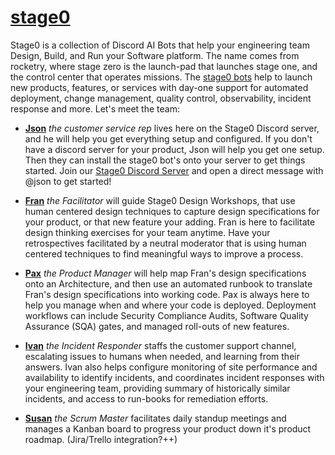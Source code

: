 # [stage0](https://agile-learning.institute/stage0)

Stage0 is a collection of Discord AI Bots that help your engineering team  Design, Build, and Run your Software platform. The name comes from rocketry, where stage zero is the launch-pad that launches stage one, and the control center that operates missions. The [stage0 bots](./ECHO.md) help to launch new products, features, or services with day-one support for automated deployment, change management, quality  control, observability, incident response and more. Let's meet the team:

- **[Json](./bots/JSON.md)** *the customer service rep* lives here on the Stage0 Discord server, and he will help you get everything setup and configured. If you don't have a discord server for your product, Json will help you get one setup. Then they can install the stage0 bot's onto your server to get things started. Join our [Stage0 Discord Server](https://discord.gg/SzNTstqBH2) and open a direct message with @json to get started!

- **[Fran](./bots/FRAN.md)** *the Facilitator* will guide Stage0 Design Workshops, that use human centered design techniques to capture design specifications for your product, or that new feature your adding. Fran is here to facilitate design thinking exercises for your team anytime. Have your retrospectives facilitated by a neutral moderator that is using human centered techniques to find meaningful ways to improve a process. 

- **[Pax](./bots/PAX.md)** *the Product Manager* will help map Fran's design specifications onto an Architecture, and then use an automated runbook to translate Fran's design specifications into working code. Pax is always here to help you manage when and where your code is deployed. Deployment workflows can include Security Compliance Audits, Software Quality Assurance (SQA) gates, and managed roll-outs of new features.

- **[Ivan](./IVAN.md)** *the Incident Responder* staffs the customer support channel, escalating issues to humans when needed, and learning from their answers. Ivan also helps configure monitoring of site performance and availability to identify incidents, and coordinates incident responses with your engineering team, providing summary of historically similar incidents, and access to run-books for remediation efforts.

- **[Susan](./SUSAN.md)** *the Scrum Master* facilitates daily standup meetings and manages a Kanban board to progress your product down it's product roadmap. (Jira/Trello integration?++)

